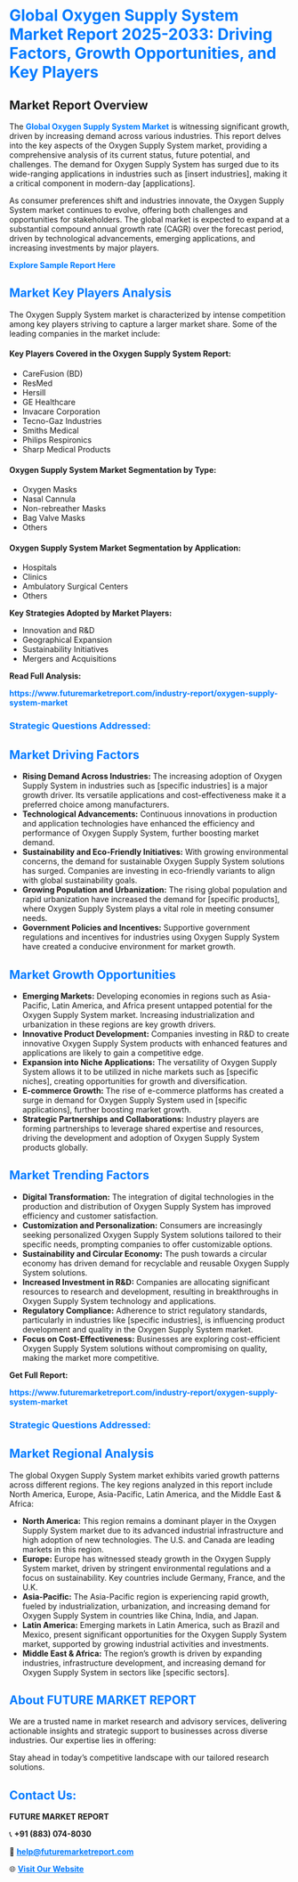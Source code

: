 <h1 style="color: #007BFF;">Global Oxygen Supply System Market Report 2025-2033: Driving Factors, Growth Opportunities, and Key Players</h1>

<section id="overview">
<h2>Market Report Overview</h2>
<p>The <a href="https://www.futuremarketreport.com/industry-report/oxygen-supply-system-market" style="color: #007BFF; text-decoration: none;"><strong>Global Oxygen Supply System Market</strong></a> is witnessing significant growth, driven by increasing demand across various industries. This report delves into the key aspects of the Oxygen Supply System market, providing a comprehensive analysis of its current status, future potential, and challenges. The demand for Oxygen Supply System has surged due to its wide-ranging applications in industries such as [insert industries], making it a critical component in modern-day [applications].</p>
<p>As consumer preferences shift and industries innovate, the Oxygen Supply System market continues to evolve, offering both challenges and opportunities for stakeholders. The global market is expected to expand at a substantial compound annual growth rate (CAGR) over the forecast period, driven by technological advancements, emerging applications, and increasing investments by major players.</p>
</section>

<section id="overview">
<p><a href="https://www.futuremarketreport.com/request-sample/reportId=64389" style="color: #007BFF; text-decoration: none;"><strong>Explore Sample Report Here</strong></a></p>
</section>

<section id="key-players">
<h2 style="color: #007BFF;">Market Key Players Analysis</h2>
<p>The Oxygen Supply System market is characterized by intense competition among key players striving to capture a larger market share. Some of the leading companies in the market include:</p>
<h4>Key Players Covered in the Oxygen Supply System Report:</h4>
<ul><li>CareFusion (BD)</li><li>ResMed</li><li>Hersill</li><li>GE Healthcare</li><li>Invacare Corporation</li><li>Tecno-Gaz Industries</li><li>Smiths Medical</li><li>Philips Respironics</li><li>Sharp Medical Products</li></ul>
<h4>Oxygen Supply System Market Segmentation by Type:</h4>
<ul><li>Oxygen Masks</li><li>Nasal Cannula</li><li>Non-rebreather Masks</li><li>Bag Valve Masks</li><li>Others</li></ul>

<h4>Oxygen Supply System Market Segmentation by Application:</h4>
<ul><li>Hospitals</li><li>Clinics</li><li>Ambulatory Surgical Centers</li><li>Others</li></ul>
<p><strong>Key Strategies Adopted by Market Players:</strong></p>
<ul>
<li>Innovation and R&D</li>
<li>Geographical Expansion</li>
<li>Sustainability Initiatives</li>
<li>Mergers and Acquisitions</li>
</ul>
</section>

<section>
<p><strong>Read Full Analysis: </strong></p><a href="https://www.futuremarketreport.com/industry-report/oxygen-supply-system-market" style="color: #007BFF; text-decoration: none;"><strong>https://www.futuremarketreport.com/industry-report/oxygen-supply-system-market</strong></a>
<h3 style="color: #007BFF;">Strategic Questions Addressed:</h3>
</section>

<section id="driving-factors">
<h2 style="color: #007BFF;">Market Driving Factors</h2>
<ul>
<li><strong>Rising Demand Across Industries:</strong> The increasing adoption of Oxygen Supply System in industries such as [specific industries] is a major growth driver. Its versatile applications and cost-effectiveness make it a preferred choice among manufacturers.</li>
<li><strong>Technological Advancements:</strong> Continuous innovations in production and application technologies have enhanced the efficiency and performance of Oxygen Supply System, further boosting market demand.</li>
<li><strong>Sustainability and Eco-Friendly Initiatives:</strong> With growing environmental concerns, the demand for sustainable Oxygen Supply System solutions has surged. Companies are investing in eco-friendly variants to align with global sustainability goals.</li>
<li><strong>Growing Population and Urbanization:</strong> The rising global population and rapid urbanization have increased the demand for [specific products], where Oxygen Supply System plays a vital role in meeting consumer needs.</li>
<li><strong>Government Policies and Incentives:</strong> Supportive government regulations and incentives for industries using Oxygen Supply System have created a conducive environment for market growth.</li>
</ul>
</section>

<section id="growth-opportunities">
<h2 style="color: #007BFF;">Market Growth Opportunities</h2>
<ul>
<li><strong>Emerging Markets:</strong> Developing economies in regions such as Asia-Pacific, Latin America, and Africa present untapped potential for the Oxygen Supply System market. Increasing industrialization and urbanization in these regions are key growth drivers.</li>
<li><strong>Innovative Product Development:</strong> Companies investing in R&D to create innovative Oxygen Supply System products with enhanced features and applications are likely to gain a competitive edge.</li>
<li><strong>Expansion into Niche Applications:</strong> The versatility of Oxygen Supply System allows it to be utilized in niche markets such as [specific niches], creating opportunities for growth and diversification.</li>
<li><strong>E-commerce Growth:</strong> The rise of e-commerce platforms has created a surge in demand for Oxygen Supply System used in [specific applications], further boosting market growth.</li>
<li><strong>Strategic Partnerships and Collaborations:</strong> Industry players are forming partnerships to leverage shared expertise and resources, driving the development and adoption of Oxygen Supply System products globally.</li>
</ul>
</section>

<section id="trending-factors">
<h2 style="color: #007BFF;">Market Trending Factors</h2>
<ul>
<li><strong>Digital Transformation:</strong> The integration of digital technologies in the production and distribution of Oxygen Supply System has improved efficiency and customer satisfaction.</li>
<li><strong>Customization and Personalization:</strong> Consumers are increasingly seeking personalized Oxygen Supply System solutions tailored to their specific needs, prompting companies to offer customizable options.</li>
<li><strong>Sustainability and Circular Economy:</strong> The push towards a circular economy has driven demand for recyclable and reusable Oxygen Supply System solutions.</li>
<li><strong>Increased Investment in R&D:</strong> Companies are allocating significant resources to research and development, resulting in breakthroughs in Oxygen Supply System technology and applications.</li>
<li><strong>Regulatory Compliance:</strong> Adherence to strict regulatory standards, particularly in industries like [specific industries], is influencing product development and quality in the Oxygen Supply System market.</li>
<li><strong>Focus on Cost-Effectiveness:</strong> Businesses are exploring cost-efficient Oxygen Supply System solutions without compromising on quality, making the market more competitive.</li>
</ul>
</section>

<section>
<p><strong>Get Full Report: </strong></p><a href="https://www.futuremarketreport.com/industry-report/oxygen-supply-system-market" style="color: #007BFF; text-decoration: none;"><strong>https://www.futuremarketreport.com/industry-report/oxygen-supply-system-market</strong></a>
<h3 style="color: #007BFF;">Strategic Questions Addressed:</h3>
</section>


<section id="regional-analysis">
<h2 style="color: #007BFF;">Market Regional Analysis</h2>
<p>The global Oxygen Supply System market exhibits varied growth patterns across different regions. The key regions analyzed in this report include North America, Europe, Asia-Pacific, Latin America, and the Middle East & Africa:</p>
<ul>
<li><strong>North America:</strong> This region remains a dominant player in the Oxygen Supply System market due to its advanced industrial infrastructure and high adoption of new technologies. The U.S. and Canada are leading markets in this region.</li>
<li><strong>Europe:</strong> Europe has witnessed steady growth in the Oxygen Supply System market, driven by stringent environmental regulations and a focus on sustainability. Key countries include Germany, France, and the U.K.</li>
<li><strong>Asia-Pacific:</strong> The Asia-Pacific region is experiencing rapid growth, fueled by industrialization, urbanization, and increasing demand for Oxygen Supply System in countries like China, India, and Japan.</li>
<li><strong>Latin America:</strong> Emerging markets in Latin America, such as Brazil and Mexico, present significant opportunities for the Oxygen Supply System market, supported by growing industrial activities and investments.</li>
<li><strong>Middle East & Africa:</strong> The region’s growth is driven by expanding industries, infrastructure development, and increasing demand for Oxygen Supply System in sectors like [specific sectors].</li>
</ul>
</section>

<footer>
<h2 style="color: #007BFF;">About FUTURE MARKET REPORT</h2>
<p>We are a trusted name in market research and advisory services, delivering actionable insights and strategic support to businesses across diverse industries. Our expertise lies in offering:</p>

<p>Stay ahead in today’s competitive landscape with our tailored research solutions.</p>

<h2 style="color: #007BFF;">Contact Us:</h2>
<p><strong>FUTURE MARKET REPORT</strong></p>
<p>📞 <strong>+91 (883) 074-8030</strong></p>
<p>📧 <strong><a href="mailto:help@futuremarketreport.com" style="color: #007BFF;">help@futuremarketreport.com</a></strong></p>
<p>🌐 <strong><a href="https://www.futuremarketreport.com/" style="color: #007BFF;">Visit Our Website</a></strong></p>
</footer>